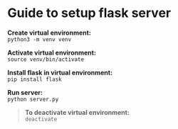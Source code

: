 # Guide to setup flask server

**Create virtual environment:**\
`python3 -m venv venv`

**Activate virtual environment:**\
`source venv/bin/activate`

**Install flask in virtual environment:**\
`pip install flask`

**Run server:**\
`python server.py`

>   **To deactivate virtual environment:**\
>   `deactivate`